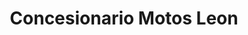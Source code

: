 ---
title: "Concesionario Motos Leon"
url: /puerto-boyaca/concesionario-motos-leon/
shop: motocicleta
---